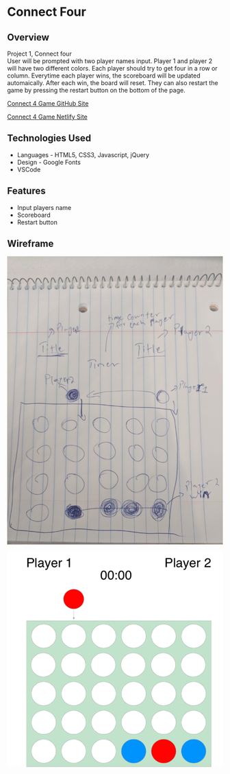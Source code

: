 # Connect Four

## Overview

Project 1, Connect four </br>
User will be prompted with two player names input. Player 1 and player 2 will have two different colors.  Each player should try to get four in a row or column. Everytime each player wins, the scoreboard will be updated automaically. After each win, the board will reset.  They can also restart the game by pressing the restart button on the bottom of the page.

[Connect 4 Game GitHub Site](https://pages.git.generalassemb.ly/vithusan/P1-connect4/)


[Connect 4 Game  Netlify Site](hhttps://angry-villani-7b4a38.netlify.com/)

## Technologies Used
- Languages - HTML5, CSS3, Javascript, jQuery
- Design - Google Fonts
- VSCode

## Features
- Input players name
- Scoreboard
- Restart button

## Wireframe
![wireframe](/P1-wireframe.jpg)

![wireframe2](/wireframe.png)

